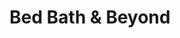 ---
title: "Bed Bath & Beyond"
url: /farmington-hills/bed-bath-und-beyond/
shop: Haushaltsartikel
---